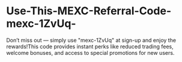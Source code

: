 # Use-This-MEXC-Referral-Code-mexc-1ZvUq-
Don’t miss out — simply use "mexc-1ZvUq" at sign-up and enjoy the rewards!This code provides instant perks like reduced trading fees, welcome bonuses, and access to special promotions for new users.
